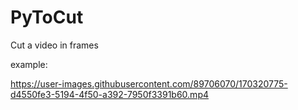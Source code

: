 # PyToCut
Cut a video in frames

example:


https://user-images.githubusercontent.com/89706070/170320775-d4550fe3-5194-4f50-a392-7950f3391b60.mp4
